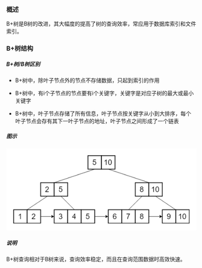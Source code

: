 ### 概述

B+树是B树的改进，其大幅度的提高了树的查询效率，常应用于数据库索引和文件索引。

### B+树结构

##### B+树/B树区别

* B+树中，除叶子节点外的节点不存储数据，只起到索引的作用

* B+树中，有i个子节点的节点要有i个关键字，关键字是对应子树的最大或最小关键字

* B+树中，叶子节点存储了所有信息，叶子节点按关键字从小到大排序，每个叶子节点会存有其下一叶子节点的地址，叶子节点之间形成了一个链表

##### 图示

<img src="./数据结构与算法/数据结构/image/B+树结构.png" alt="B+树结构"/>

##### 说明

B+树查询相对于B树来说，查询效率稳定，而且在查询范围数据时高效快速。